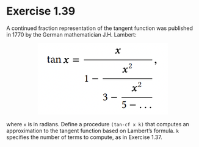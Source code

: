 # Exercise 1.39

A continued fraction representation of the tangent function was published in 1770 by the German mathematician J.H. Lambert:

<p align="center">
  <img src="./tan-cf.png" alt="tan continued fraction">
</p>

where `x` is in radians. Define a procedure `(tan-cf x k)` that computes an approximation to the tangent function based on Lambert’s formula. `k` specifies the number of terms to compute, as in Exercise 1.37.